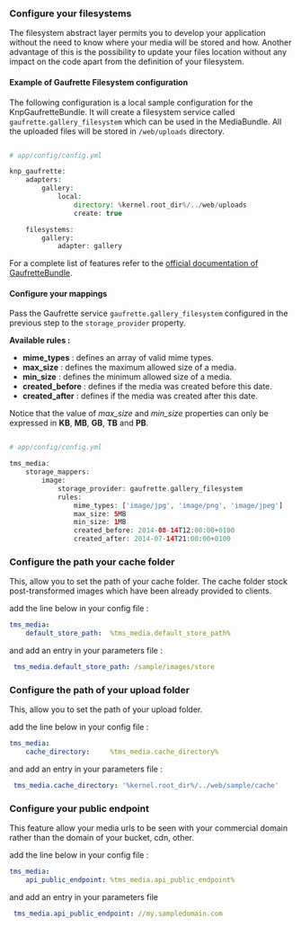 ### Configure your filesystems

The filesystem abstract layer permits you to develop your application without the need to know where your media will be stored and how. Another advantage of this is the possibility to update your files location without any impact on the code apart from the definition of your filesystem.

#### Example of Gaufrette Filesystem configuration

The following configuration is a local sample configuration for the KnpGaufretteBundle. It will create a filesystem service called `gaufrette.gallery_filesystem` which can be used in the MediaBundle. All the uploaded files will be stored in `/web/uploads` directory.


```php

# app/config/config.yml

knp_gaufrette:
    adapters:
        gallery:
            local:
                directory: %kernel.root_dir%/../web/uploads
                create: true

    filesystems:
        gallery:
            adapter: gallery
```
For a complete list of features refer to the [official documentation of GaufretteBundle](https://github.com/KnpLabs/KnpGaufretteBundle.git).

#### Configure your mappings

Pass the Gaufrette service `gaufrette.gallery_filesystem` configured in the previous step to the `storage_provider` property.

**Available rules :**

- **mime_types** : defines an array of valid mime types.
- **max_size** : defines the maximum allowed size of a media.
- **min_size** : defines the minimum allowed size of a media.
- **created_before** : defines if the media was created before this date.
- **created_after** : defines if the media was created after this date.

Notice that the value of *max_size* and *min_size* properties can only be expressed in **KB**, **MB**, **GB**, **TB** and **PB**.

```php

# app/config/config.yml

tms_media:
    storage_mappers:
        image:
            storage_provider: gaufrette.gallery_filesystem
            rules:
                mime_types: ['image/jpg', 'image/png', 'image/jpeg']
                max_size: 5MB
                min_size: 1MB
                created_before: 2014-08-14T12:00:00+0100
                created_after: 2014-07-14T21:00:00+0100
```

### Configure the path your cache folder


This, allow you to set the path of your cache folder.
The cache folder stock  post-transformed images which have been already provided to clients.

add the line below in your config file :

```yml
tms_media:
    default_store_path:  %tms_media.default_store_path%
```

and add an entry in your parameters file :

```yml
 tms_media.default_store_path: /sample/images/store
```

### Configure the path of your upload folder

This, allow you to set the path of your upload folder.

add the line below in your config file :

```yml
tms_media:
    cache_directory:     %tms_media.cache_directory%
```

and add an entry in your parameters file :

```yml
 tms_media.cache_directory: '%kernel.root_dir%/../web/sample/cache'
```

### Configure your public endpoint

This feature allow your media urls to be seen with your commercial domain rather than the domain of your bucket, cdn, other.

add the line below in your config file :

```yml
tms_media:
    api_public_endpoint: %tms_media.api_public_endpoint%
```
and add an entry in your parameters file

```yml
 tms_media.api_public_endpoint: //my.sampledomain.com
```